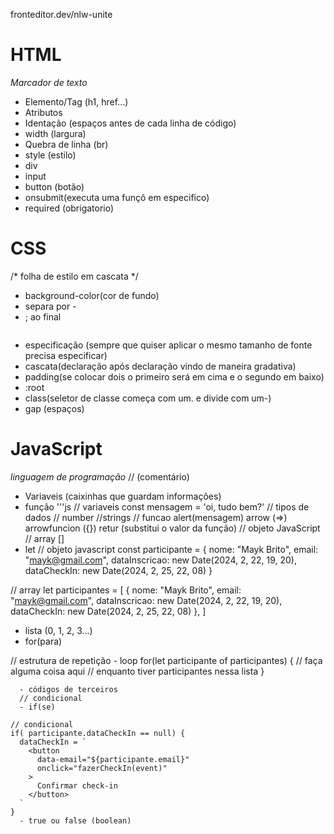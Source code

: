 fronteditor.dev/nlw-unite
# HTML
*Marcador de texto*
  - Elemento/Tag (h1, href...)
  - Atributos
  - Identação (espaços antes de cada linha de código)
  - width (largura)
  - Quebra de linha (br)
  - style (estilo)
  - div
  - input
  - button (botão)
  - onsubmit(executa uma funçõ em especifico)
  - required (obrigatorio)

# CSS
/* folha de estilo em cascata */
  - background-color(cor de fundo)
  - separa por -
  - ; ao final
  ``` css
  ```
  - especificação (sempre que quiser aplicar o mesmo tamanho de fonte precisa especificar)
  - cascata(declaração após declaração vindo de maneira gradativa)
  - padding(se colocar dois o primeiro será em cima e o segundo em baixo)
  - :root
  - class(seletor de classe começa com um. e divide com um-)
  - gap (espaços)

# JavaScript
*linguagem de programação*
// (comentário)
  - Variaveis (caixinhas que guardam informações)
  - função
'''js
// variaveis
const mensagem = 'oi, tudo bem?'
// tipos de dados
  // number
  //strings
// funcao
alert(mensagem)
arrow (=>)
arrowfuncion ({})
retur (substitui o valor da função)
// objeto JavaScript
// array []
  - let 
// objeto javascript
const participante = {
  nome: "Mayk Brito",
  email: "mayk@gmail.com",
  dataInscricao: new Date(2024, 2, 22, 19, 20),
  dataCheckIn: new Date(2024, 2, 25, 22, 08)
}

// array
let participantes = [
  {
    nome: "Mayk Brito",
    email: "mayk@gmail.com",
    dataInscricao: new Date(2024, 2, 22, 19, 20),
    dataCheckIn: new Date(2024, 2, 25, 22, 08)
  },
]

  - lista (0, 1, 2, 3...)
  - for(para)

// estrutura de repetição - loop
for(let participante of participantes) {
  // faça alguma coisa aqui 
  // enquanto tiver participantes nessa lista
}
```
  - códigos de terceiros
  // condicional
  - if(se)

// condicional 
if( participante.dataCheckIn == null) { 
  dataCheckIn = ` 
    <button 
      data-email="${participante.email}" 
      onclick="fazerCheckIn(event)" 
    > 
      Confirmar check-in 
    </button> 
  `
}
  - true ou false (boolean)